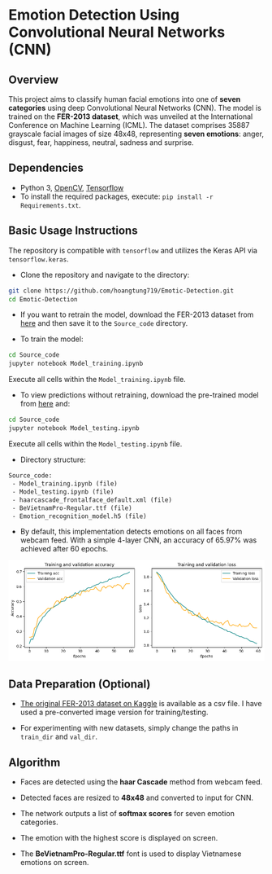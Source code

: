 # Emotion Detection Using Convolutional Neural Networks (CNN)

## Overview

This project aims to classify human facial emotions into one of **seven categories** using deep Convolutional Neural Networks (CNN). The model is trained on the **FER-2013 dataset**, which was unveiled at the International Conference on Machine Learning (ICML). The dataset comprises 35887 grayscale facial images of size 48x48, representing **seven emotions**: anger, disgust, fear, happiness, neutral, sadness and surprise.

## Dependencies

* Python 3, [OpenCV](https://opencv.org/), [Tensorflow](https://www.tensorflow.org/)
* To install the required packages, execute: `pip install -r Requirements.txt`.

## Basic Usage Instructions

The repository is compatible with `tensorflow` and utilizes the Keras API via `tensorflow.keras`.

* Clone the repository and navigate to the directory:

```bash
git clone https://github.com/hoangtung719/Emotic-Detection.git
cd Emotic-Detection
```

* If you want to retrain the model, download the FER-2013 dataset from [here](https://www.kaggle.com/datasets/jonathanoheix/face-expression-recognition-dataset) and then save it to the `Source_code` directory.

* To train the model:

```bash
cd Source_code
jupyter notebook Model_training.ipynb
```

Execute all cells within the `Model_training.ipynb` file.

* To view predictions without retraining, download the pre-trained model from [here](https://drive.google.com/file/d/1MI3rygJUIFtyXGiEW4YGaPnMRT2mtV5T/view) and:

```bash
cd Source_code
jupyter notebook Model_testing.ipynb
```

Execute all cells within the `Model_testing.ipynb` file.

* Directory structure:

```
Source_code:
 - Model_training.ipynb (file)
 - Model_testing.ipynb (file)
 - haarcascade_frontalface_default.xml (file)
 - BeVietnamPro-Regular.ttf (file)
 - Emotion_recognition_model.h5 (file)
```

* By default, this implementation detects emotions on all faces from webcam feed. With a simple 4-layer CNN, an accuracy of 65.97% was achieved after 60 epochs.

![Accuracy Chart](Img/Accuracy_and_loss.png)

## Data Preparation (Optional)

* [The original FER-2013 dataset on Kaggle](https://www.kaggle.com/datasets/deadskull7/fer2013) is available as a csv file. I have used a pre-converted image version for training/testing.

* For experimenting with new datasets, simply change the paths in `train_dir` and `val_dir`.

## Algorithm

* Faces are detected using the **haar Cascade** method from webcam feed.

* Detected faces are resized to **48x48** and converted to input for CNN.

* The network outputs a list of **softmax scores** for seven emotion categories.

* The emotion with the highest score is displayed on screen.

* The **BeVietnamPro-Regular.ttf** font is used to display Vietnamese emotions on screen.
